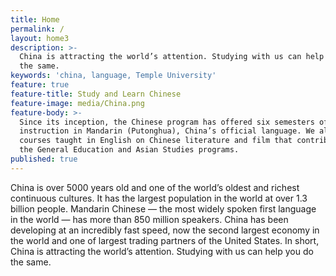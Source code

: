 ```yaml
---
title: Home
permalink: /
layout: home3
description: >-
  China is attracting the world’s attention. Studying with us can help you do
  the same.
keywords: 'china, language, Temple University'
feature: true
feature-title: Study and Learn Chinese
feature-image: media/China.png
feature-body: >-
  Since its inception, the Chinese program has offered six semesters of language
  instruction in Mandarin (Putonghua), China’s official language. We also offer
  courses taught in English on Chinese literature and film that contribute to
  the General Education and Asian Studies programs.
published: true
---
```

China is over 5000 years old and one of the world’s oldest and richest continuous cultures. It has the largest population in the world at over 1.3 billion people. Mandarin Chinese — the most widely spoken first language in the world — has more than 850 million speakers. China has been developing at an incredibly fast speed, now the second largest economy in the world and one of largest trading partners of the United States. In short, China is attracting the world’s attention. Studying with us can help you do the same.
